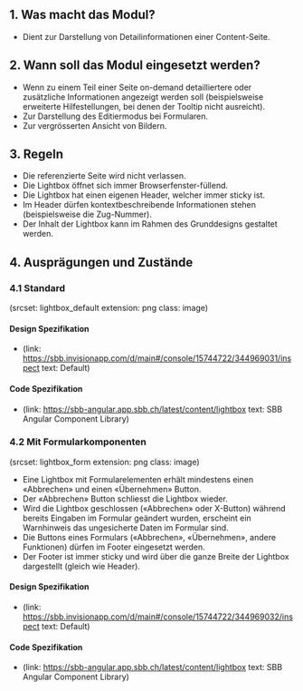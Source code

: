## 1. Was macht das Modul?
* Dient zur Darstellung von Detailinformationen einer Content-Seite.

## 2. Wann soll das Modul eingesetzt werden?
* Wenn zu einem Teil einer Seite on-demand detailliertere oder zusätzliche Informationen angezeigt werden soll (beispielsweise erweiterte Hilfestellungen, bei denen der Tooltip nicht ausreicht).
* Zur Darstellung des Editiermodus bei Formularen.
* Zur vergrösserten Ansicht von Bildern.

## 3. Regeln
* Die referenzierte Seite wird nicht verlassen.
* Die Lightbox öffnet sich immer Browserfenster-füllend.
* Die Lightbox hat einen eigenen Header, welcher immer sticky ist.
* Im Header dürfen kontextbeschreibende Informationen stehen (beispielsweise die Zug-Nummer).
* Der Inhalt der Lightbox kann im Rahmen des Grunddesigns gestaltet werden.

## 4. Ausprägungen und Zustände
### 4.1 Standard
(srcset: lightbox_default extension: png class: image)

#### Design Spezifikation
*   (link: https://sbb.invisionapp.com/d/main#/console/15744722/344969031/inspect text: Default)

#### Code Spezifikation
* (link: https://sbb-angular.app.sbb.ch/latest/content/lightbox text: SBB Angular Component Library)

### 4.2 Mit Formularkomponenten
(srcset: lightbox_form extension: png class: image)
* Eine Lightbox mit Formularelementen erhält mindestens einen «Abbrechen» und einen «Übernehmen» Button.
* Der «Abbrechen» Button schliesst die Lightbox wieder.
* Wird die Lightbox geschlossen («Abbrechen» oder X-Button) während bereits Eingaben im Formular geändert wurden, erscheint ein Warnhinweis das ungesicherte Daten im Formular sind.
* Die Buttons eines Formulars («Abbrechen», «Übernehmen», andere Funktionen) dürfen im Footer eingesetzt werden.
* Der Footer ist immer sticky und wird über die ganze Breite der Lightbox dargestellt (gleich wie Header).

#### Design Spezifikation
*   (link: https://sbb.invisionapp.com/d/main#/console/15744722/344969032/inspect text: Default)

#### Code Spezifikation
* (link: https://sbb-angular.app.sbb.ch/latest/content/lightbox text: SBB Angular Component Library)